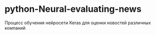 # python-Neural-evaluating-news
Процесс обучения нейросети Keras для оценки новостей различных компаний
